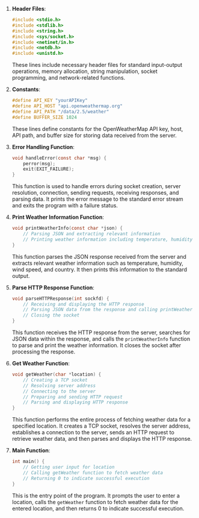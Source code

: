 

1. **Header Files**: 
    ```c
    #include <stdio.h>
    #include <stdlib.h>
    #include <string.h>
    #include <sys/socket.h>
    #include <netinet/in.h>
    #include <netdb.h>
    #include <unistd.h>
    ```
    These lines include necessary header files for standard input-output operations, memory allocation, string manipulation, socket programming, and network-related functions.

2. **Constants**:
    ```c
    #define API_KEY "yourAPIKey"
    #define API_HOST "api.openweathermap.org"
    #define API_PATH "/data/2.5/weather"
    #define BUFFER_SIZE 1024
    ```
    These lines define constants for the OpenWeatherMap API key, host, API path, and buffer size for storing data received from the server.

3. **Error Handling Function**:
    ```c
    void handleError(const char *msg) {
        perror(msg);
        exit(EXIT_FAILURE);
    }
    ```
    This function is used to handle errors during socket creation, server resolution, connection, sending requests, receiving responses, and parsing data. It prints the error message to the standard error stream and exits the program with a failure status.

4. **Print Weather Information Function**:
    ```c
    void printWeatherInfo(const char *json) {
        // Parsing JSON and extracting relevant information
        // Printing weather information including temperature, humidity, wind speed, and country
    }
    ```
    This function parses the JSON response received from the server and extracts relevant weather information such as temperature, humidity, wind speed, and country. It then prints this information to the standard output.

5. **Parse HTTP Response Function**:
    ```c
    void parseHTTPResponse(int sockfd) {
        // Receiving and displaying the HTTP response
        // Parsing JSON data from the response and calling printWeatherInfo function
        // Closing the socket
    }
    ```
    This function receives the HTTP response from the server, searches for JSON data within the response, and calls the `printWeatherInfo` function to parse and print the weather information. It closes the socket after processing the response.

6. **Get Weather Function**:
    ```c
    void getWeather(char *location) {
        // Creating a TCP socket
        // Resolving server address
        // Connecting to the server
        // Preparing and sending HTTP request
        // Parsing and displaying HTTP response
    }
    ```
    This function performs the entire process of fetching weather data for a specified location. It creates a TCP socket, resolves the server address, establishes a connection to the server, sends an HTTP request to retrieve weather data, and then parses and displays the HTTP response.

7. **Main Function**:
    ```c
    int main() {
        // Getting user input for location
        // Calling getWeather function to fetch weather data
        // Returning 0 to indicate successful execution
    }
    ```
    This is the entry point of the program. It prompts the user to enter a location, calls the `getWeather` function to fetch weather data for the entered location, and then returns 0 to indicate successful execution.

